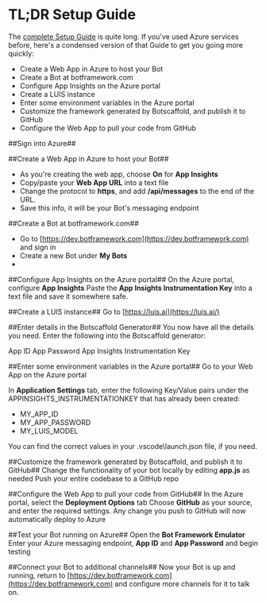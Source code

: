 # TL;DR Setup Guide #

The [complete Setup Guide](SetupGuide.md) is quite long. If you've used Azure services before, here's a condensed version of that Guide to get you going more quickly: 

- Create a Web App in Azure to host your Bot
- Create a Bot at botframework.com
- Configure App Insights on the Azure portal
- Create a LUIS instance
- Enter some environment variables in the Azure portal
- Customize the framework generated by Botscaffold, and publish it to GitHub
- Configure the Web App to pull your code from GitHub

##Sign into Azure##

##Create a Web App in Azure to host your Bot##
- As you're creating the web app, choose **On** for **App Insights**
- Copy/paste your **Web App URL** into a text file
- Change the protocol to **https**, and add **/api/messages** to the end of the URL.
- Save this info, it will be your Bot's messaging endpoint

##Create a Bot at botframework.com##
- Go to [https://dev.botframework.com](https://dev.botframework.com) and sign in
- Create a new Bot under **My Bots**
- 

##Configure App Insights on the Azure portal##
On the Azure portal, configure **App Insights**
Paste the **App Insights Instrumentation Key** into a text file and save it somewhere safe. 

##Create a LUIS instance##
Go to [https://luis.ai](https://luis.ai/)

##Enter details in the Botscaffold Generator##
You now have all the details you need. Enter the following into the Botscaffold generator:

App ID
App Password
App Insights Instrumentation Key 

##Enter some environment variables in the Azure portal##
Go to your Web App on the Azure portal

In **Application Settings** tab, enter the following Key/Value pairs under the APPINSIGHTS_INSTRUMENTATIONKEY that has already been created:

- MY_APP_ID
- MY_APP_PASSWORD
- MY_LUIS_MODEL 

You can find the correct values in your .vscode\launch.json file, if you need. 

##Customize the framework generated by Botscaffold, and publish it to GitHub##
Change the functionality of your bot locally by editing **app.js** as needed
Push your entire codebase to a GitHub repo

##Configure the Web App to pull your code from GitHub##
In the Azure portal, select the **Deployment Options** tab
Choose **GitHub** as your source, and enter the required settings.
Any change you push to GitHub will now automatically deploy to Azure

##Test your Bot running on Azure##
Open the **Bot Framework Emulator**
Enter your Azure messaging endpoint, **App ID** and **App Password** and begin testing

##Connect your Bot to additional channels##
Now your Bot is up and running, return to [https://dev.botframework.com](https://dev.botframework.com) and configure more channels for it to talk on. 
